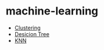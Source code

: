 # machine-learning

- [Clustering](https://github.com/honghyelim/machine-learning/blob/main/clustering.ipynb)
- [Desicion Tree](https://github.com/honghyelim/machine-learning/blob/main/Decision_Tree.ipynb)
- [KNN]()
